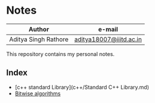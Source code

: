# Notes

| Author               | e-mail                  |
| -------------------- | ----------------------- |
| Aditya Singh Rathore | aditya18007@iiitd.ac.in |

This repository contains my personal notes.

## Index

* [c++ standard Library](c++/Standard C++ Library.md)
* [Bitwise algorithms](c++/bitwise/doc.md)

